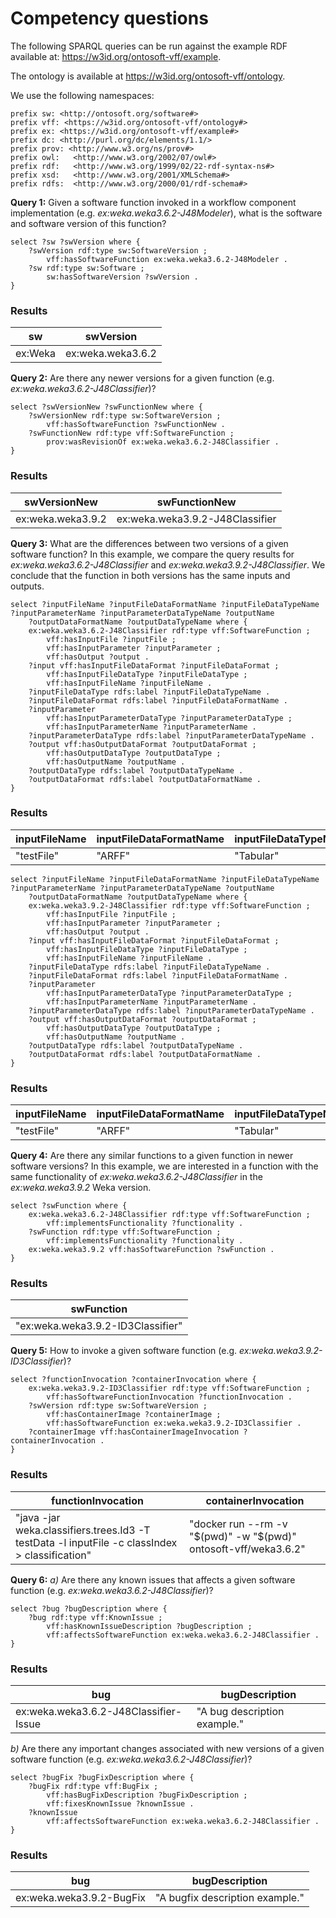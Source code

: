 # Competency questions

The following SPARQL queries can be run against the example RDF available at: <https://w3id.org/ontosoft-vff/example>. 

The ontology is available at <https://w3id.org/ontosoft-vff/ontology>.

We use the following namespaces:
```sparql
prefix sw: <http://ontosoft.org/software#>
prefix vff: <https://w3id.org/ontosoft-vff/ontology#>
prefix ex: <https://w3id.org/ontosoft-vff/example#>
prefix dc: <http://purl.org/dc/elements/1.1/> 
prefix prov: <http://www.w3.org/ns/prov#> 
prefix owl:   <http://www.w3.org/2002/07/owl#> 
prefix rdf:   <http://www.w3.org/1999/02/22-rdf-syntax-ns#> 
prefix xsd:   <http://www.w3.org/2001/XMLSchema#> 
prefix rdfs:  <http://www.w3.org/2000/01/rdf-schema#> 
```

**Query 1:** Given a software function invoked in a workflow component implementation (e.g. *ex:weka.weka3.6.2-J48Modeler*), what is the software and software version of this function?

```sparql
select ?sw ?swVersion where {
	?swVersion rdf:type sw:SoftwareVersion ;
		vff:hasSoftwareFunction ex:weka.weka3.6.2-J48Modeler .
	?sw rdf:type sw:Software ;
		sw:hasSoftwareVersion ?swVersion .
}
```

### Results
<table>
<thead>
<tr>
<th>sw</th>
<th>swVersion</th>
</tr>
</thead>
<tbody>
<tr>
<td>ex:Weka</td>
<td>ex:weka.weka3.6.2</td>
</tr></tbody></table>

**Query 2:** Are there any newer versions for a given function (e.g. *ex:weka.weka3.6.2-J48Classifier*)?

```sparql
select ?swVersionNew ?swFunctionNew where {
	?swVersionNew rdf:type sw:SoftwareVersion ;
		vff:hasSoftwareFunction ?swFunctionNew .
	?swFunctionNew rdf:type vff:SoftwareFunction ;
		prov:wasRevisionOf ex:weka.weka3.6.2-J48Classifier .
}
```

### Results
<table>
<thead>
<tr>
<th>swVersionNew</th>
<th>swFunctionNew</th>
</tr>
</thead>
<tbody>
<tr>
<td>ex:weka.weka3.9.2</td>
<td>ex:weka.weka3.9.2-J48Classifier</td>
</tr></tbody></table>

**Query 3:** What are the differences between two versions of a given software function?
In this example, we compare the query results for *ex:weka.weka3.6.2-J48Classifier* and *ex:weka.weka3.9.2-J48Classifier*. We conclude that the function in both versions has the same inputs and outputs.

```sparql
select ?inputFileName ?inputFileDataFormatName ?inputFileDataTypeName ?inputParameterName ?inputParameterDataTypeName ?outputName
	?outputDataFormatName ?outputDataTypeName where {
	ex:weka.weka3.6.2-J48Classifier rdf:type vff:SoftwareFunction ;
		vff:hasInputFile ?inputFile ;
        vff:hasInputParameter ?inputParameter ;
		vff:hasOutput ?output .
	?input vff:hasInputFileDataFormat ?inputFileDataFormat ;
		vff:hasInputFileDataType ?inputFileDataType ;
		vff:hasInputFileName ?inputFileName .
    ?inputFileDataType rdfs:label ?inputFileDataTypeName .
    ?inputFileDataFormat rdfs:label ?inputFileDataFormatName .
    ?inputParameter 
        vff:hasInputParameterDataType ?inputParameterDataType ;
		vff:hasInputParameterName ?inputParameterName .
    ?inputParameterDataType rdfs:label ?inputParameterDataTypeName .
	?output vff:hasOutputDataFormat ?outputDataFormat ;
		vff:hasOutputDataType ?outputDataType ;
		vff:hasOutputName ?outputName .
    ?outputDataType rdfs:label ?outputDataTypeName .
    ?outputDataFormat rdfs:label ?outputDataFormatName .
}
```

### Results
<table>
<thead>
<tr>
<th>inputFileName</th>
<th>inputFileDataFormatName</th>
<th>inputFileDataTypeName</th>
<th>inputParameterName</th>
<th>inputParameterDataTypeName</th>
<th>outputName</th>
<th>outputDataFormatName</th>
<th>outputDataTypeName</th>
</tr>
</thead>
<tbody>
<tr>
<td>"testFile"</td>
<td>"ARFF"</td>
<td>"Tabular"</td>
<td>"classIndex"</td>
<td>"String"</td>
<td>"classification"</td>
<td>"Java Object"</td>
<td>"Text"</td>
</tr></tbody></table>

```sparql
select ?inputFileName ?inputFileDataFormatName ?inputFileDataTypeName ?inputParameterName ?inputParameterDataTypeName ?outputName
	?outputDataFormatName ?outputDataTypeName where {
	ex:weka.weka3.9.2-J48Classifier rdf:type vff:SoftwareFunction ;
		vff:hasInputFile ?inputFile ;
        vff:hasInputParameter ?inputParameter ;
		vff:hasOutput ?output .
	?input vff:hasInputFileDataFormat ?inputFileDataFormat ;
		vff:hasInputFileDataType ?inputFileDataType ;
		vff:hasInputFileName ?inputFileName .
    ?inputFileDataType rdfs:label ?inputFileDataTypeName .
    ?inputFileDataFormat rdfs:label ?inputFileDataFormatName .
    ?inputParameter 
        vff:hasInputParameterDataType ?inputParameterDataType ;
		vff:hasInputParameterName ?inputParameterName .
    ?inputParameterDataType rdfs:label ?inputParameterDataTypeName .
	?output vff:hasOutputDataFormat ?outputDataFormat ;
		vff:hasOutputDataType ?outputDataType ;
		vff:hasOutputName ?outputName .
    ?outputDataType rdfs:label ?outputDataTypeName .
    ?outputDataFormat rdfs:label ?outputDataFormatName .
}
```

### Results
<table>
<thead>
<tr>
<th>inputFileName</th>
<th>inputFileDataFormatName</th>
<th>inputFileDataTypeName</th>
<th>inputParameterName</th>
<th>inputParameterDataTypeName</th>
<th>outputName</th>
<th>outputDataFormatName</th>
<th>outputDataTypeName</th>
</tr>
</thead>
<tbody>
<tr>
<td>"testFile"</td>
<td>"ARFF"</td>
<td>"Tabular"</td>
<td>"classIndex"</td>
<td>"String"</td>
<td>"classification"</td>
<td>"Java Object"</td>
<td>"Text"</td>
</tr></tbody></table>


**Query 4:** Are there any similar functions to a given function in newer software versions?
In this example, we are interested in a function with the same functionality of *ex:weka.weka3.6.2-J48Classifier* in the *ex:weka.weka3.9.2* Weka version.

```sparql
select ?swFunction where {
	ex:weka.weka3.6.2-J48Classifier rdf:type vff:SoftwareFunction ;
		vff:implementsFunctionality ?functionality .
	?swFunction rdf:type vff:SoftwareFunction ;
		vff:implementsFunctionality ?functionality .
	ex:weka.weka3.9.2 vff:hasSoftwareFunction ?swFunction .
}
```

### Results
<table>
<thead>
<tr>
<th>swFunction</th>
</tr>
</thead>
<tbody>
<tr>
<td>"ex:weka.weka3.9.2-ID3Classifier"</td>
</tr></tbody></table>

**Query 5:** How to invoke a given software function (e.g. *ex:weka.weka3.9.2-ID3Classifier*)?

```sparql
select ?functionInvocation ?containerInvocation where {
	ex:weka.weka3.9.2-ID3Classifier rdf:type vff:SoftwareFunction ;
		vff:hasSoftwareFunctionInvocation ?functionInvocation .
	?swVersion rdf:type sw:SoftwareVersion ;
        vff:hasContainerImage ?containerImage ;
		vff:hasSoftwareFunction ex:weka.weka3.9.2-ID3Classifier .
    ?containerImage vff:hasContainerImageInvocation ?containerInvocation .
}
```

### Results
<table>
<thead>
<tr>
<th>functionInvocation</th>
<th>containerInvocation</th>
</tr>
</thead>
<tbody>
<tr>
<td>"java -jar weka.classifiers.trees.Id3 -T testData -l inputFile -c classIndex > classification"</td>
<td>"docker run --rm -v "$(pwd)" -w "$(pwd)" ontosoft-vff/weka3.6.2"</td>
</tr></tbody></table>


**Query 6:** 
*a)* Are there any known issues that affects a given software function (e.g. *ex:weka.weka3.6.2-J48Classifier*)?

```sparql
select ?bug ?bugDescription where {
	?bug rdf:type vff:KnownIssue ;
		vff:hasKnownIssueDescription ?bugDescription ;
		vff:affectsSoftwareFunction ex:weka.weka3.6.2-J48Classifier .
}
```

### Results
<table>
<thead>
<tr>
<th>bug</th>
<th>bugDescription</th>
</tr>
</thead>
<tbody>
<tr>
<td>ex:weka.weka3.6.2-J48Classifier-Issue</td>
<td>"A bug description example."</td>
</tr></tbody></table>

*b)* Are there any important changes associated with new versions of a given software function (e.g. *ex:weka.weka3.6.2-J48Classifier*)?

```sparql
select ?bugFix ?bugFixDescription where {
	?bugFix rdf:type vff:BugFix ;
		vff:hasBugFixDescription ?bugFixDescription ;
		vff:fixesKnownIssue ?knownIssue .
	?knownIssue
		vff:affectsSoftwareFunction ex:weka.weka3.6.2-J48Classifier .
}
```

### Results
<table>
<thead>
<tr>
<th>bug</th>
<th>bugDescription</th>
</tr>
</thead>
<tbody>
<tr>
<td>ex:weka.weka3.9.2-BugFix</td>
<td>"A bugfix description example."</td>
</tr></tbody></table>